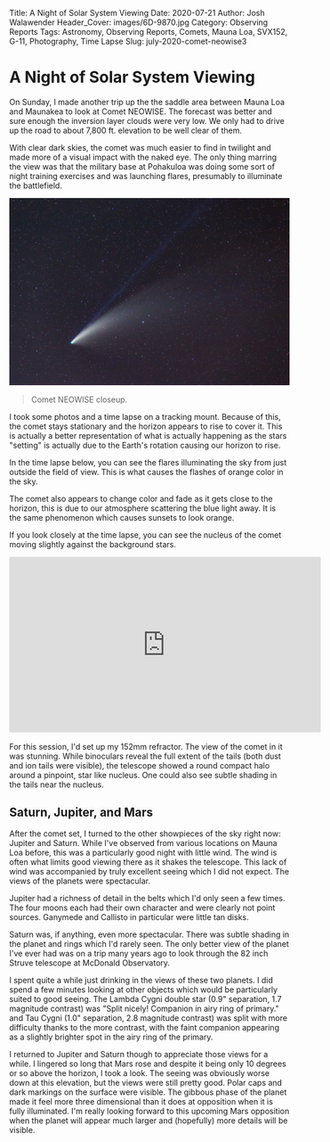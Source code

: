 Title: A Night of Solar System Viewing
Date: 2020-07-21
Author: Josh Walawender
Header_Cover: images/6D-9870.jpg
Category: Observing Reports
Tags: Astronomy, Observing Reports, Comets, Mauna Loa, SVX152, G-11, Photography, Time Lapse
Slug: july-2020-comet-neowise3

# A Night of Solar System Viewing

On Sunday, I made another trip up the the saddle area between Mauna Loa and Maunakea to look at Comet NEOWISE.  The forecast was better and sure enough the inversion layer clouds were very low.  We only had to drive up the road to about 7,800 ft. elevation to be well clear of them.

With clear dark skies, the comet was much easier to find in twilight and made more of a visual impact with the naked eye.  The only thing marring the view was that the military base at Pohakuloa was doing some sort of night training exercises and was launching flares, presumably to illuminate the battlefield.

![Comet NEOWISE closeup.](images/NEOWISE-2020/6D-9870.jpg)
> Comet NEOWISE closeup.

I took some photos and a time lapse on a tracking mount.  Because of this, the comet stays stationary and the horizon appears to rise to cover it.  This is actually a better representation of what is actually happening as the stars "setting" is actually due to the Earth's rotation causing our horizon to rise.

In the time lapse below, you can see the flares illuminating the sky from just outside the field of view.  This is what causes the flashes of orange color in the sky.

The comet also appears to change color and fade as it gets close to the horizon, this is due to our atmosphere scattering the blue light away.  It is the same phenomenon which causes sunsets to look orange.

If you look closely at the time lapse, you can see the nucleus of the comet moving slightly against the background stars.

<iframe width="560" height="315" src="https://www.youtube.com/embed/xYiP51hmqqY" frameborder="0" allow="accelerometer; autoplay; encrypted-media; gyroscope; picture-in-picture" allowfullscreen></iframe>

For this session, I'd set up my 152mm refractor.  The view of the comet in it was stunning.  While binoculars reveal the full extent of the tails (both dust and ion tails were visible), the telescope showed a round compact halo around a pinpoint, star like nucleus.  One could also see subtle shading in the tails near the nucleus.

## Saturn, Jupiter, and Mars

After the comet set, I turned to the other showpieces of the sky right now: Jupiter and Saturn.  While I've observed from various locations on Mauna Loa before, this was a particularly good night with little wind.  The wind is often what limits good viewing there as it shakes the telescope.  This lack of wind was accompanied by truly excellent seeing which I did not expect.  The views of the planets were spectacular.

Jupiter had a richness of detail in the belts which I'd only seen a few times.  The four moons each had their own character and were clearly not point sources.  Ganymede and Callisto in particular were little tan disks.

Saturn was, if anything, even more spectacular.  There was subtle shading in the planet and rings which I'd rarely seen.  The only better view of the planet I've ever had was on a trip many years ago to look through the 82 inch Struve telescope at McDonald Observatory.

I spent quite a while just drinking in the views of these two planets.  I did spend a few minutes looking at other objects which would be particularly suited to good seeing.  The Lambda Cygni double star (0.9" separation, 1.7 magnitude contrast) was "Split nicely!  Companion in airy ring of primary." and Tau Cygni (1.0" separation, 2.8 magnitude contrast) was split with more difficulty thanks to the more contrast, with the faint companion appearing as a slightly brighter spot in the airy ring of the primary.

I returned to Jupiter and Saturn though to appreciate those views for a while.  I lingered so long that Mars rose and despite it being only 10 degrees or so above the horizon, I took a look.  The seeing was obviously worse down at this elevation, but the views were still pretty good.  Polar caps and dark markings on the surface were visible.  The gibbous phase of the planet made it feel more three dimensional than it does at opposition when it is fully illuminated.  I'm really looking forward to this upcoming Mars opposition when the planet will appear much larger and (hopefully) more details will be visible.
